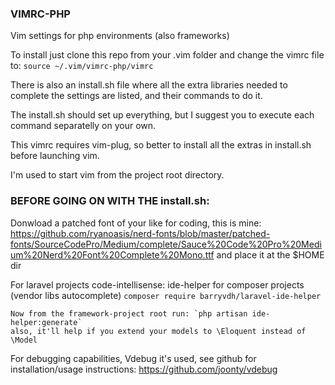 ### VIMRC-PHP

Vim settings for php environments (also frameworks)

To install just clone this repo from your .vim folder and change the vimrc file to:
`source ~/.vim/vimrc-php/vimrc`

There is also an install.sh file where all the extra libraries needed to complete the settings are listed, and their commands to do it.

The install.sh should set up everything, but I suggest you to execute each command separatelly on your own.

This vimrc requires vim-plug, so better to install all the extras in install.sh before launching vim.

I'm used to start vim from the project root directory.


### BEFORE GOING ON WITH THE install.sh:

Donwload a patched font of your like for coding, this is mine: https://github.com/ryanoasis/nerd-fonts/blob/master/patched-fonts/SourceCodePro/Medium/complete/Sauce%20Code%20Pro%20Medium%20Nerd%20Font%20Complete%20Mono.ttf and place it at the $HOME dir

For laravel projects code-intellisense:
    ide-helper for composer projects (vendor libs autocomplete)
    `composer require barryvdh/laravel-ide-helper`

    Now from the framework-project root run: `php artisan ide-helper:generate`
    also, it'll help if you extend your models to \Eloquent instead of \Model

For debugging capabilities, Vdebug it's used, see github for installation/usage instructions: https://github.com/joonty/vdebug

